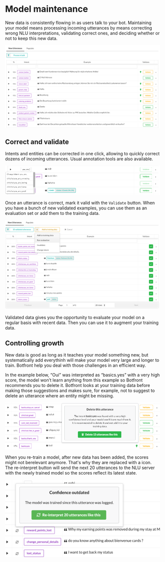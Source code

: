 # Model maintenance

New data is consistently flowing in as users talk to your bot. Maintaining your model means processing incoming utterances by means correcting wrong NLU interpretations, validating correct ones, and deciding whether or not to keep this new data.

![Activity](../../../images/nlu_activity_1.png)

## Correct and validate

Intents and entities can be corrected in one click, allowing to quickly correct dozens of incoming utterances. Usual annotation tools are also available.

![Annotate incoming utterances](../../../images/nlu_activity_2.png)

Once an utterance is correct, mark it valid with the `Validate` button. When you have a bunch of new validated examples, you can use them as an evaluation set or add them to the training data.

![Using validated utterances](../../../images/nlu_activity_4.png)

Validated data gives you the opportunity to evaluate your model on a regular basis with recent data. Then you can use it to augment your training data.

## Controlling growth

New data is good as long as it teaches your model something new, but systematically add everythinh will make your model very large and longer to train. Botfront help you deal with those challenges in an efficient way.

In the example below, “Oui” was interpreted as “basics.yes” with a very high score, the model won’t learn anything from this example so Botfront recommends you to delete it. Botfront looks at your training data before making those suggestions and makes sure, for example, not to suggest to delete an utterance where an entity might be missing.

![Delete redundant data](../../../images/nlu_activity_3.png)



When you re-train a model, after new data has been added, the scores might not berelevant anymore. That's why they are replaced with a <i class="fas fa-sync-alt"></i> icon. The re-interpret button will send the next 20 utterances to the NLU server with the newly trained model so the scores reflect its latest state.


![Re-evaluate](../../../images/nlu_activity_5.png )
